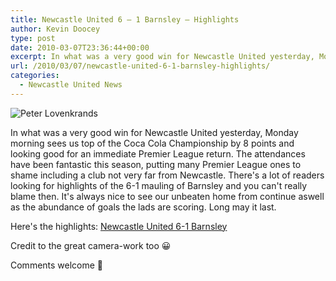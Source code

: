 ```yaml
---
title: Newcastle United 6 – 1 Barnsley – Highlights
author: Kevin Doocey
type: post
date: 2010-03-07T23:36:44+00:00
excerpt: In what was a very good win for Newcastle United yesterday, Monday morning..
url: /2010/03/07/newcastle-united-6-1-barnsley-highlights/
categories:
  - Newcastle United News
---
```


![Peter Lovenkrands](https://static.guim.co.uk/sys-images/Football/Clubs/Club_Home/2010/3/6/1267891981697/Newcastle-v-Barnsley-001.jpg "Loven - Keeping his fine scoring run going with another brace against Barnsley")

In what was a very good win for Newcastle United yesterday, Monday morning sees us top of the Coca Cola Championship by 8 points and looking good for an immediate Premier League return. The attendances have been fantastic this season, putting many Premier League ones to shame including a club not very far from Newcastle. There's a lot of readers looking for highlights  of the 6-1 mauling of Barnsley and you can't really blame then. It's always nice to see our unbeaten home from continue aswell as the abundance of goals the lads are scoring. Long may it last.

Here's the highlights: [Newcastle United 6-1 Barnsley](https://www.youtube.com/watch?v=-UtMMwcAPIY)

Credit to the great camera-work too 😀

Comments welcome 🙂
